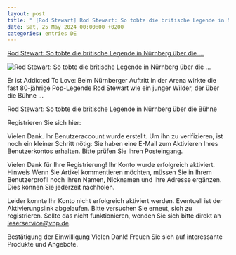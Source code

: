 ```yaml
---
layout: post
title: " [Rod Stewart] Rod Stewart: So tobte die britische Legende in Nürnberg über die ..."
date: Sat, 25 May 2024 00:00:00 +0200
categories: entries DE
---
```

[Rod Stewart: So tobte die britische Legende in Nürnberg über die ...](https://www.nn.de/kultur/rod-stewart-so-tobte-die-britische-legende-in-nurnberg-uber-die-buhne-1.14276532)

![Rod Stewart: So tobte die britische Legende in Nürnberg über die ...](https://images.nordbayern.de/image/contentid/policy:1.14276533:1716635829/NN_Rod_Stewart31_hvd_240524.jpg?f=2%3A1&h=630&m=FIT&w=1260&%24p%24f%24h%24m%24w=b569dd5)

Er ist Addicted To Love: Beim Nürnberger Auftritt in der Arena wirkte die fast 80-jährige Pop-Legende Rod Stewart wie ein junger Wilder, der über die Bühne ...

Rod Stewart: So tobte die britische Legende in Nürnberg über die Bühne

Registrieren Sie sich hier:

Vielen Dank. Ihr Benutzeraccount wurde erstellt. Um ihn zu verifizieren, ist noch ein kleiner Schritt nötig: Sie haben eine E-Mail zum Aktivieren Ihres Benutzerkontos erhalten. Bitte prüfen Sie Ihren Posteingang.

Vielen Dank für Ihre Registrierung! Ihr Konto wurde erfolgreich aktiviert. Hinweis Wenn Sie Artikel kommentieren möchten, müssen Sie in Ihrem Benutzerprofil noch Ihren Namen, Nicknamen und Ihre Adresse ergänzen. Dies können Sie jederzeit nachholen.

Leider konnte Ihr Konto nicht erfolgreich aktiviert werden. Eventuell ist der Aktivierungslink abgelaufen. Bitte versuchen Sie erneut, sich zu registrieren. Sollte das nicht funktionieren, wenden Sie sich bitte direkt an leserservice@vnp.de.

Bestätigung der Einwilligung Vielen Dank! Freuen Sie sich auf interessante Produkte und Angebote.

